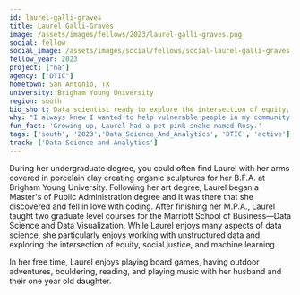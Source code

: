 ```yaml
---
id: laurel-galli-graves
title: Laurel Galli-Graves
image: /assets/images/fellows/2023/laurel-galli-graves.png
social: fellow
social_image: /assets/images/social/fellows/social-laurel-galli-graves.png
fellow_year: 2023
project: ["na"]
agency: ["DTIC"]
hometown: San Antonio, TX
university: Brigham Young University
region: south
bio_short: Data scientist ready to explore the intersection of equity, social justice, and machine learning
why: "I always knew I wanted to help vulnerable people in my community and when I went on a career trip to Washington, D.C., I knew I wanted to do that in the federal government. USDC is the most incredible combination of my love for data science and government."
fun_fact: 'Growing up, Laurel had a pet pink snake named Rosy.'
tags: ['south', '2023','Data_Science_And_Analytics', 'DTIC', 'active']
track: ['Data Science and Analytics']
---
```


During her undergraduate degree, you could often find Laurel with her arms covered in porcelain clay creating organic sculptures for her B.F.A. at Brigham Young University. Following her art degree, Laurel began a Master's of Public Administration degree and it was there that she discovered and fell in love with coding. After finishing her M.P.A., Laurel taught two graduate level courses for the Marriott School of Business—Data Science and Data Visualization. While Laurel enjoys many aspects of data science, she particularly enjoys working with unstructured data and exploring the intersection of equity, social justice, and machine learning.

In her free time, Laurel enjoys playing board games, having outdoor adventures, bouldering, reading, and playing music with her husband and their one year old daughter.
